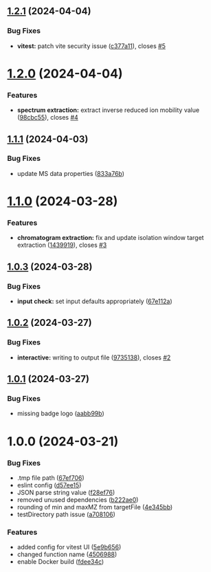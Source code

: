 ## [1.2.1](https://github.com/vmalnathnambiar/exfilms/compare/v1.2.0...v1.2.1) (2024-04-04)


### Bug Fixes

* **vitest:** patch vite security issue ([c377a11](https://github.com/vmalnathnambiar/exfilms/commit/c377a1130d86066cf5ad53112abf4849e1122fcd)), closes [#5](https://github.com/vmalnathnambiar/exfilms/issues/5)

# [1.2.0](https://github.com/vmalnathnambiar/exfilms/compare/v1.1.1...v1.2.0) (2024-04-04)


### Features

* **spectrum extraction:** extract inverse reduced ion mobility value ([98cbc55](https://github.com/vmalnathnambiar/exfilms/commit/98cbc551ff1f7f018da13bd80067a4edb196d7a2)), closes [#4](https://github.com/vmalnathnambiar/exfilms/issues/4)

## [1.1.1](https://github.com/vmalnathnambiar/exfilms/compare/v1.1.0...v1.1.1) (2024-04-03)


### Bug Fixes

* update MS data properties ([833a76b](https://github.com/vmalnathnambiar/exfilms/commit/833a76b3733f933132825dc937db3d482366a91c))

# [1.1.0](https://github.com/vmalnathnambiar/exfilms/compare/v1.0.3...v1.1.0) (2024-03-28)


### Features

* **chromatogram extraction:** fix and update isolation window target extraction ([1439919](https://github.com/vmalnathnambiar/exfilms/commit/14399197fdc7e82bb2bc3064480de9e402cd02b7)), closes [#3](https://github.com/vmalnathnambiar/exfilms/issues/3)

## [1.0.3](https://github.com/vmalnathnambiar/exfilms/compare/v1.0.2...v1.0.3) (2024-03-28)


### Bug Fixes

* **input check:** set input defaults appropriately ([67e112a](https://github.com/vmalnathnambiar/exfilms/commit/67e112a3801d4e4d6b190907f96d4b274b265fb8))

## [1.0.2](https://github.com/vmalnathnambiar/exfilms/compare/v1.0.1...v1.0.2) (2024-03-27)


### Bug Fixes

* **interactive:** writing to output file ([9735138](https://github.com/vmalnathnambiar/exfilms/commit/97351388bb67c2e0bd2a290fb6ae10760648fae1)), closes [#2](https://github.com/vmalnathnambiar/exfilms/issues/2)

## [1.0.1](https://github.com/vmalnathnambiar/exfilms/compare/v1.0.0...v1.0.1) (2024-03-27)


### Bug Fixes

* missing badge logo ([aabb99b](https://github.com/vmalnathnambiar/exfilms/commit/aabb99b948b01a4de9e68a9c04d87c69c50743ba))

# 1.0.0 (2024-03-21)


### Bug Fixes

* .tmp file path ([67ef706](https://github.com/vmalnathnambiar/exfilms/commit/67ef7068f036195c41638eaad3f864fffeb5e1b3))
* eslint config ([d57ee15](https://github.com/vmalnathnambiar/exfilms/commit/d57ee15bf9ea13bc714756d37208366fb20e8b70))
* JSON parse string value ([f28ef76](https://github.com/vmalnathnambiar/exfilms/commit/f28ef76ca8d5a7aa2a344df7399972378d2f69b1))
* removed unused dependencies ([b222ae0](https://github.com/vmalnathnambiar/exfilms/commit/b222ae096c99e87eee9b311ff18d147ee51962f9))
* rounding of min and maxMZ from targetFile ([4e345bb](https://github.com/vmalnathnambiar/exfilms/commit/4e345bb4a0631b60d8db13723218c77bcc16b37b))
* testDirectory path issue ([a708106](https://github.com/vmalnathnambiar/exfilms/commit/a708106efda3734178d6de880e4fcf9ab26051a5))


### Features

* added config for vitest UI ([5e9b656](https://github.com/vmalnathnambiar/exfilms/commit/5e9b656241242711ec03dd8a8c0efc769916fd5b))
* changed function name ([4506988](https://github.com/vmalnathnambiar/exfilms/commit/45069884267e2437ea9bdace43483681ee586301))
* enable Docker build ([fdee34c](https://github.com/vmalnathnambiar/exfilms/commit/fdee34c7c0664182548063b5c27f4c6986d075a7))
